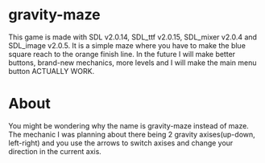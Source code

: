 # gravity-maze

This game is made with SDL v2.0.14, SDL_ttf v2.0.15, SDL_mixer v2.0.4 and SDL_image v2.0.5.
It is a simple maze where you have to make the blue square reach to the orange finish line.
In the future I will make better buttons, brand-new mechanics, more levels and I will make the main menu button ACTUALLY WORK.

# About

You might be wondering why the name is gravity-maze instead of maze.
The mechanic I was planning about there being 2 gravity axises(up-down, left-right) and you use the arrows to switch axises and change your direction in the current axis. 
